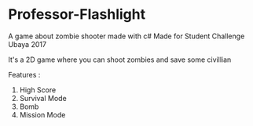 # Professor-Flashlight
A game about zombie shooter made with c#
Made for Student Challenge Ubaya 2017

It's a 2D game where you can shoot zombies and save some civillian

Features : 
1. High Score
2. Survival Mode
3. Bomb
4. Mission Mode

